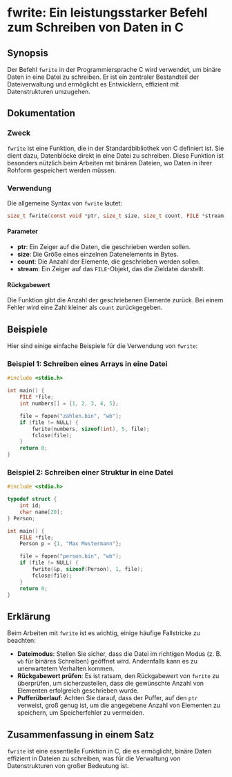 <!--
Meta Description: # fwrite: Ein leistungsstarker Befehl zum Schreiben von Daten in C ## Synopsis Der Befehl `fwrite` in der Programmiersprache C wird verwendet, um binä...
Meta Keywords: die, file, fwrite, von, ist
-->

# fwrite: Ein leistungsstarker Befehl zum Schreiben von Daten in C

## Synopsis
Der Befehl `fwrite` in der Programmiersprache C wird verwendet, um binäre Daten in eine Datei zu schreiben. Er ist ein zentraler Bestandteil der Dateiverwaltung und ermöglicht es Entwicklern, effizient mit Datenstrukturen umzugehen.

## Dokumentation
### Zweck
`fwrite` ist eine Funktion, die in der Standardbibliothek von C definiert ist. Sie dient dazu, Datenblöcke direkt in eine Datei zu schreiben. Diese Funktion ist besonders nützlich beim Arbeiten mit binären Dateien, wo Daten in ihrer Rohform gespeichert werden müssen.

### Verwendung
Die allgemeine Syntax von `fwrite` lautet:

```c
size_t fwrite(const void *ptr, size_t size, size_t count, FILE *stream);
```

#### Parameter
- **ptr**: Ein Zeiger auf die Daten, die geschrieben werden sollen.
- **size**: Die Größe eines einzelnen Datenelements in Bytes.
- **count**: Die Anzahl der Elemente, die geschrieben werden sollen.
- **stream**: Ein Zeiger auf das `FILE`-Objekt, das die Zieldatei darstellt.

#### Rückgabewert
Die Funktion gibt die Anzahl der geschriebenen Elemente zurück. Bei einem Fehler wird eine Zahl kleiner als `count` zurückgegeben.

## Beispiele
Hier sind einige einfache Beispiele für die Verwendung von `fwrite`:

### Beispiel 1: Schreiben eines Arrays in eine Datei
```c
#include <stdio.h>

int main() {
    FILE *file;
    int numbers[] = {1, 2, 3, 4, 5};

    file = fopen("zahlen.bin", "wb");
    if (file != NULL) {
        fwrite(numbers, sizeof(int), 5, file);
        fclose(file);
    }
    return 0;
}
```

### Beispiel 2: Schreiben einer Struktur in eine Datei
```c
#include <stdio.h>

typedef struct {
    int id;
    char name[20];
} Person;

int main() {
    FILE *file;
    Person p = {1, "Max Mustermann"};

    file = fopen("person.bin", "wb");
    if (file != NULL) {
        fwrite(&p, sizeof(Person), 1, file);
        fclose(file);
    }
    return 0;
}
```

## Erklärung
Beim Arbeiten mit `fwrite` ist es wichtig, einige häufige Fallstricke zu beachten:

- **Dateimodus**: Stellen Sie sicher, dass die Datei im richtigen Modus (z. B. `wb` für binäres Schreiben) geöffnet wird. Andernfalls kann es zu unerwartetem Verhalten kommen.
- **Rückgabewert prüfen**: Es ist ratsam, den Rückgabewert von `fwrite` zu überprüfen, um sicherzustellen, dass die gewünschte Anzahl von Elementen erfolgreich geschrieben wurde.
- **Pufferüberlauf**: Achten Sie darauf, dass der Puffer, auf den `ptr` verweist, groß genug ist, um die angegebene Anzahl von Elementen zu speichern, um Speicherfehler zu vermeiden.

## Zusammenfassung in einem Satz
`fwrite` ist eine essentielle Funktion in C, die es ermöglicht, binäre Daten effizient in Dateien zu schreiben, was für die Verwaltung von Datenstrukturen von großer Bedeutung ist.